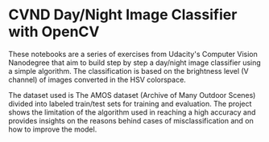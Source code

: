 # CVND Day/Night Image Classifier with OpenCV

These notebooks are a series of exercises from Udacity's Computer Vision Nanodegree that aim to build step by step a day/night image classifier using a simple algorithm. The classification is based on the brightness level (V channel) of images converted in the HSV colorspace.  

The dataset used is The AMOS dataset (Archive of Many Outdoor Scenes) divided into labeled train/test sets for training and evaluation. The project shows the limitation of the algorithm used in reaching a high accuracy and provides insights on the reasons behind cases of misclassification and on how to improve the model.
